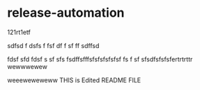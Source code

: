 # release-automation
121rt1etf

sdfsd
f
dsfs
f
fsf
df
f
sf
ff
sdffsd

fdsf
sfd
fdsf
s
sf
sfs
fsdffsfffsfsfsfsfsfsf
fs
f
sf
sfsdfsfsfsfertrtrttr
wewwwewew


weeeweweweww
THIS is Edited README FILE
